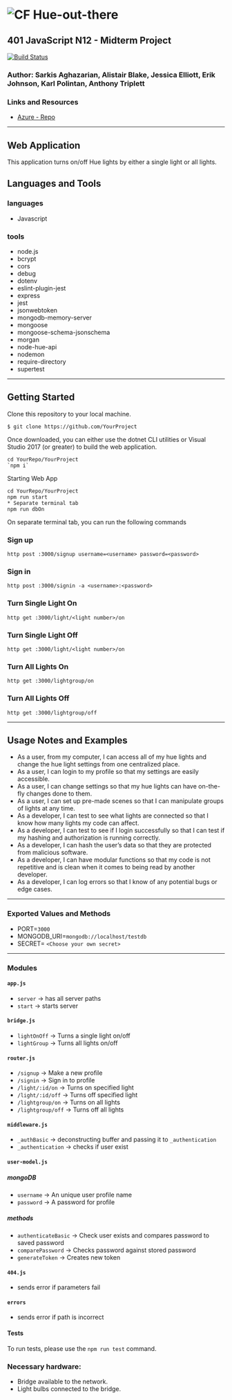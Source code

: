 ![CF](http://i.imgur.com/7v5ASc8.png) Hue-out-there
==============================================

## 401 JavaScript N12 - Midterm Project
[![Build Status](https://dev.azure.com/consultations/hue_out_there/_apis/build/status/hue_out_there?branchName=development)](https://dev.azure.com/consultations/hue_out_there/_build/latest?definitionId=1&branchName=development)

### Author: Sarkis Aghazarian, Alistair Blake, Jessica Elliott, Erik Johnson, Karl Polintan, Anthony Triplett

### Links and Resources
* [Azure - Repo](https://dev.azure.com/consultations/hue_out_there/_git/hue_out_there?path=%2FREADME.md&version=GBmaster)
___
## Web Application
This application turns on/off Hue lights by either a single light or all lights.

## Languages and Tools

### languages
* Javascript

### tools
* node.js
* bcrypt
* cors
* debug
* dotenv
* eslint-plugin-jest
* express
* jest
* jsonwebtoken
* mongodb-memory-server
* mongoose
* mongoose-schema-jsonschema
* morgan
* node-hue-api
* nodemon
* require-directory
* supertest

___

## Getting Started

Clone this repository to your local machine.
```
$ git clone https://github.com/YourProject
```
Once downloaded, you can either use the dotnet CLI utilities or Visual Studio 2017 (or greater) to build the web application.
```
cd YourRepo/YourProject
`npm i`
```
Starting Web App
```
cd YourRepo/YourProject
npm run start
* Separate terminal tab
npm run dbOn
```
On separate terminal tab, you can run the following commands


### Sign up
```
http post :3000/signup username=<username> password=<password>
```
### Sign in
```
http post :3000/signin -a <username>:<password>
```

### Turn Single Light On
```
http get :3000/light/<light number>/on
```
### Turn Single Light Off
```
http get :3000/light/<light number>/on
```
### Turn All Lights On
```
http get :3000/lightgroup/on
```

### Turn All Lights Off
```
http get :3000/lightgroup/off
```
___
## Usage Notes and Examples
* As a user, from my computer, I can access all of my hue lights and change the hue light settings from one centralized place.
* As a user, I can login to my profile so that my settings are easily accessible.
* As a user, I can change settings so that my hue lights can have on-the-fly changes done to them.
* As a user, I can set up pre-made scenes so that I can manipulate groups of lights at any time.
* As a developer, I can test to see what lights are connected so that I know how many lights my code can affect.
* As a developer, I can test to see if I login successfully so that I can test if my hashing and authorization is running correctly.
* As a developer, I can hash the user’s data so that they are protected from malicious software.
* As a developer, I can have modular functions so that my code is not repetitive and is clean when it comes to being read by another developer.
* As a developer, I can log errors so that I know of any potential bugs or edge cases.
___
### Exported Values and Methods
* PORT=`3000`
* MONGODB_URI=`mongodb://localhost/testdb`
* SECRET= `<Choose your own secret>`
___
### Modules

#### `app.js`
* `server` -> has all server paths
* `start` -> starts server

#### `bridge.js`
* `lightOnOff` -> Turns a single light on/off
* `lightGroup` -> Turns all lights on/off

#### `router.js`
* `/signup` -> Make a new profile
* `/signin` -> Sign in to profile
* `/light/:id/on` -> Turns on specified light
* `/light/:id/off` -> Turns off specified light
* `/lightgroup/on` -> Turns on all lights
* `/lightgroup/off` -> Turns off all lights

#### `middleware.js`
* `_authBasic` -> deconstructing buffer and passing it to `_authentication`
* `_authentication` -> checks if user exist

#### `user-model.js`

##### mongoDB 
* `username` -> An unique user profile name
* `password` -> A password for profile
 
##### methods
* `authenticateBasic` -> Check user exists and compares password to saved password
* `comparePassword` -> Checks password against stored password
* `generateToken` -> Creates new token

#### `404.js`
* sends error if parameters fail

#### `errors`
* sends error if path is incorrect 



#### Tests
 To run tests, please use the `npm run test` command.
 
### Necessary hardware: 
* Bridge available to the network.
* Light bulbs connected to the bridge.
